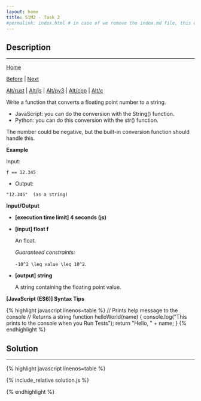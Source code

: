 ```yaml
---
layout: home
title: S1M2 - Task 2
#permalink: index.html # in case of we remove the index.md file, this doc will be the index page
---
```


<div class="row">
<div class="columnStmt" markdown="1">

##  Description
------

[Home](../README.md)

[Before](../S1M2_Task_1/README.md) | [Next](../S1M2_Task_3/README.md)

[Alt/rust](./Alt_rust/README.md) | [Alt/js](./Alt_js/README.html) | [Alt/py3](./Alt_py3/README.md) | [Alt/cpp](./Alt_cpp/README.md) | [Alt/c](./Alt_c/README.md)

Write a function that converts a floating point number to a string.

-   JavaScript: you can do the conversion with the String() function.
-   Python: you can do this conversion with the str() function.

The number could be negative, but the built-in conversion function should handle this.

**Example**

Input:
```
f == 12.345
```
-   Output:
```
"12.345"  (as a string)
```

**Input/Output**

* **[execution time limit] 4 seconds (js)**

* **[input] float f**

    An float.

    *Guaranteed constraints:*

    <code type='math/tex'>-10^2 \leq value \leq 10^2</code>.

* **[output] string**

    A string containing the floating point value.

**[JavaScript (ES6)] Syntax Tips**

{% highlight javascript linenos=table %}
// Prints help message to the console
// Returns a string
function helloWorld(name) {
    console.log("This prints to the console when you Run Tests");
    return "Hello, " + name;
}
{% endhighlight %}

</div>
<div class="columnSol" markdown="1">

## Solution
------

{% highlight javascript linenos=table %}

{% include_relative solution.js %}

{% endhighlight %}

</div>
</div>